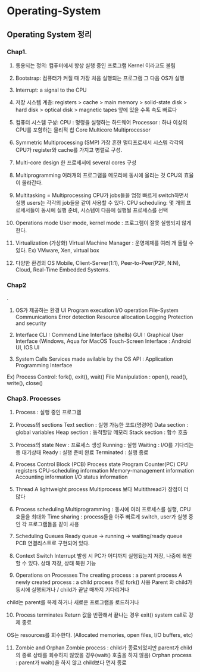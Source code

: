 # Operating-System

## Operating System 정리

### Chap1. 
1. 통용되는 정의: 컴퓨터에서 항상 실행 중인 프로그램
Kernel 이라고도 불림

2. Bootstrap: 컴퓨터가 켜질 때 가장 처음 실행되는 프로그램
그 다음 OS가 실행

3. Interrupt: a signal to the CPU

4. 저장 시스템 계층: registers > cache > main memory > solid-state disk > hard disk > optical disk > magnetic tapes
앞에 있을 수록 속도 빠르다

5. 컴퓨터 시스템 구성:
CPU : 명령을 실행하는 하드웨어
Processor : 하나 이상의 CPU를 포함하는 물리적 칩
Core
Multicore
Multiprocessor

6. Symmetric Multiprocessing (SMP)
가장 흔한 멀티프로세서 시스템
각각의 CPU가 register와 cache를 가지고 병렬로 구성.

7. Multi-core design
한 프로세서에 several cores 구성

8. Multiprogramming
여러개의 프로그램을 메모리에 동시에 올리는 것
CPU의 효율이 올라간다.

9. Multitasking = Multiprocessing
CPU가 jobs들을 엄청 빠르게 switch하면서 실행
users는 각각의 job들을 같이 사용할 수 있다.
CPU scheduling: 몇 개의 프로세서들이 동시에 실행 준비, 시스템이 다음에 실행될 프로세스를 선택

10. Operations mode
User mode, kernel mode : 프로그램이 잘못 실행되지 않게한다.

11. Virtualization (가상화)
Virtual Machine Manager : 운영체제를 여러 개 돌릴 수 있다.
Ex) VMware, Xen, virtual box

12. 다양한 환경의 OS
Mobile, Client-Server(1:1), Peer-to-Peer(P2P, N:N), Cloud, Real-Time Embedded Systems.

### Chap2
.
1. OS가 제공하는 환경
UI
Program execution
I/O operation
File-System
Communications
Error detection
Resource allocation
Logging
Protection and security

2. Interface
CLI : Commend Line Interface (shells)
GUI : Graphical User Interface (Windows, Aqua for MacOS
Touch-Screen Interface : Android UI, IOS UI

3. System Calls
Services made avilable by the OS
API : Application Programming Interface

Ex)
Process Control: fork(), exit(), wait()
File Manipulation : open(), read(), write(), close()

### Chap3. Processes

1. Process : 실행 중인 프로그램

2. Process의 sections
Text section : 실행 가능한 코드(명령어)
Data section : global variables
Heap section : 동적할당 메모리
Stack section : 함수 호출

3. Process의 state
New : 프로세스 생성
Running : 실행
Waiting : I/O를 기다리는 등 대기상태
Ready : 실행 준비 완료
Terminated : 실행 종료

4. Process Control Block (PCB)
Process state
Program Counter(PC)
CPU registers
CPU-scheduling information
Memory-management information
Accounting information
I/O status information

5. Thread
A lightweight process
Multiprocess 보다 Multithread가 장점이 더 많다

6. Process scheduling
Multiprogramming : 동시에 여러 프로세스를 실행, CPU 효율을 최대화
Time sharing : process들을 아주 빠르게 switch, user가 실행 중인 각 프로그램들을 같이 사용

7. Scheduling Queues
Ready queue -> running -> waiting/ready queue
PCB 연결리스트로 구현되어 있다.

8. Context Switch
Interrupt 발생 시 PC가 어디까지 실행됬는지 저장, 나중에 복원할 수 있다.
상태 저장, 상태 복원 기능

9. Operations on Processes
The creating process : a parent process
A newly created process : a child process
주로 fork() 사용
Parent 와 child가 동시에 실행되거나 / child가 끝날 때까지 기다리거나

child는 parent를 복제 하거나 새로운 프로그램을 로드하거나


10. Process terminates
Return 값을 반환해서 끝나는 경우
exit() system call로 강제 종료

OS는 resources를 회수한다. 
(Allocated memories, open files, I/O buffers, etc)

11. Zombie and Orphan
Zombie process : child가 종료되었지만 parent가 child의 종료 상태를 회수하지 않았을 경우(wait() 호출을 하지 않음)
Orphan process : parent가 wait()을 하지 않고 child보다 먼저 종료




